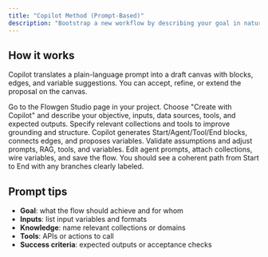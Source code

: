 ```yaml
---
title: "Copilot Method (Prompt-Based)"
description: "Bootstrap a new workflow by describing your goal in natural language."
---
```


## How it works

Copilot translates a plain-language prompt into a draft canvas with blocks, edges, and variable suggestions. You can accept, refine, or extend the proposal on the canvas.

<Steps>
<Step title="Open Flowgen Studio">
  Go to the Flowgen Studio page in your project.
</Step>

<Step title="Start a new flow with Copilot">
  Choose "Create with Copilot" and describe your objective, inputs, data sources, tools, and expected outputs.
  <Tip>Specify relevant collections and tools to improve grounding and structure.</Tip>
</Step>

<Step title="Review the draft">
  Copilot generates Start/Agent/Tool/End blocks, connects edges, and proposes variables. Validate assumptions and adjust prompts, RAG, tools, and variables.
</Step>

<Step title="Refine and save">
  Edit agent prompts, attach collections, wire variables, and save the flow.
  <Check>You should see a coherent path from Start to End with any branches clearly labeled.</Check>
</Step>
</Steps>

## Prompt tips

- **Goal**: what the flow should achieve and for whom
- **Inputs**: list input variables and formats
- **Knowledge**: name relevant collections or domains
- **Tools**: APIs or actions to call
- **Success criteria**: expected outputs or acceptance checks


